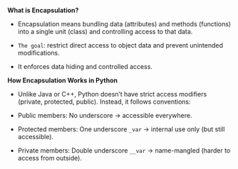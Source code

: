 **What is Encapsulation?**

- Encapsulation means bundling data (attributes) and methods (functions) into a single unit (class) and controlling access to that data.

- `The goal`: restrict direct access to object data and prevent unintended modifications.

- It enforces data hiding and controlled access.

**How Encapsulation Works in Python**

- Unlike Java or C++, Python doesn’t have strict access modifiers (private, protected, public). Instead, it follows conventions:

- Public members: No underscore → accessible everywhere.

- Protected members: One underscore `_var` → internal use only (but still accessible).

- Private members: Double underscore `__var` → name-mangled (harder to access from outside).